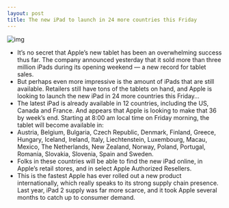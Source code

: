 ```yaml
---
layout: post
title: The new iPad to launch in 24 more countries this Friday
---
```

![img](http://media.idownloadblog.com/wp-content/uploads/2012/03/new-ipad2.jpg)
* It’s no secret that Apple’s new tablet has been an overwhelming success thus far. The company announced yesterday that it sold more than three million iPads during its opening weekend — a new record for tablet sales.
* But perhaps even more impressive is the amount of iPads that are still available. Retailers still have tons of the tablets on hand, and Apple is looking to launch the new iPad in 24 more countries this Friday…
* The latest iPad is already available in 12 countries, including the US, Canada and France. And appears that Apple is looking to make that 36 by week’s end. Starting at 8:00 am local time on Friday morning, the tablet will become available in:
* Austria, Belgium, Bulgaria, Czech Republic, Denmark, Finland, Greece, Hungary, Iceland, Ireland, Italy, Liechtenstein, Luxembourg, Macau, Mexico, The Netherlands, New Zealand, Norway, Poland, Portugal, Romania, Slovakia, Slovenia, Spain and Sweden.
* Folks in these countries will be able to find the new iPad online, in Apple’s retail stores, and in select Apple Authorized Resellers.
* This is the fastest Apple has ever rolled out a new product internationally, which really speaks to its strong supply chain presence. Last year, iPad 2 supply was far more scarce, and it took Apple several months to catch up to consumer demand.

